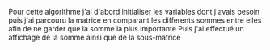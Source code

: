 Pour cette algorithme j'ai d'abord initialiser les variables dont j'avais besoin puis j'ai parcouru la matrice en comparant les differents sommes entre elles afin de ne garder que la somme la plus importante 
Puis j'ai effectué un affichage de la somme ainsi que de la sous-matrice